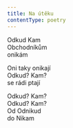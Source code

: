 ```yaml
---
title: Na útěku
contentType: poetry
---
```


<section>

Odkud Kam  
Obchodníkům  
onikám

Oni taky onikají  
Odkud? Kam?  
se rádi ptají

Odkud? Kam?  
Odkud? Kam?  
Od Odnikud  
do Nikam

</section>
